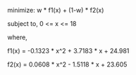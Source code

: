 minimize: w * f1(x) + (1-w) * f2(x)

subject to, 0 <= x <= 18 

where, 

f1(x) = -0.1323 * x^2 + 3.7183 * x + 24.981

f2(x) = 0.0608 * x^2 - 1.5118 * x + 23.605
